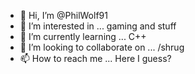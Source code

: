 - 👋 Hi, I’m @PhilWolf91
- 👀 I’m interested in ... gaming and stuff
- 🌱 I’m currently learning ... C++
- 💞️ I’m looking to collaborate on ... /shrug
- 📫 How to reach me ... Here I guess?

<!---
PhilWolf91/PhilWolf91 is a ✨ special ✨ repository because its `README.md` (this file) appears on your GitHub profile.
You can click the Preview link to take a look at your changes.
--->
